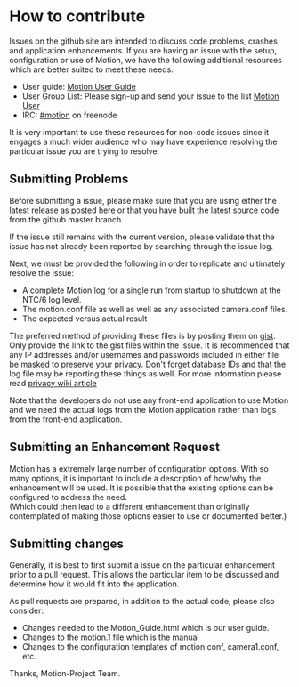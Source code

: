 # How to contribute

Issues on the github site are intended to discuss code problems, crashes and application enhancements.  If you are having an issue with the setup, 
configuration or use of Motion, we have the following additional resources which are better suited to meet these needs.

  * User guide:  [Motion User Guide](https://motion-project.github.io/motion_guide.html)
  * User Group List:  Please sign-up and send your issue to the list [Motion User](https://lists.sourceforge.net/lists/listinfo/motion-user)  
  * IRC:  [#motion](irc://chat.freenode.net/motion) on freenode

It is very important to use these resources for non-code issues since it engages a much wider audience who may have experience resolving
the particular issue you are trying to resolve.  

##  Submitting Problems

Before submitting a issue, please make sure that you are using either the latest release as posted 
[here](https://github.com/Motion-Project/motion/releases) or that you have built the latest source code 
from the github master branch.

If the issue still remains with the current version, please validate that the issue has not already been reported
by searching through the issue log.  

Next, we must be provided the following in order to replicate and ultimately resolve the issue:

  * A complete Motion log for a single run from startup to shutdown at the NTC/6 log level.
  * The motion.conf file as well as well as any associated camera.conf files.  
  * The expected versus actual result

The preferred method of providing these files is by posting them on [gist](https://gist.github.com/).  Only provide 
the link to the gist files within the issue.  It is recommended that any IP addresses and/or usernames and passwords included in 
either file be masked to preserve your privacy.  Don't forget database IDs and that the log file may be reporting these things as well.
For more information please read [privacy wiki article](https://github.com/Motion-Project/motion/wiki/Privacy)

Note that the developers do not use any front-end application to use Motion and we need the actual logs from the Motion
application rather than logs from the front-end application.


##  Submitting an Enhancement Request

Motion has a extremely large number of configuration options.  With so many options, it is important to include a description
of how/why the enhancement will be used.  It is possible that the existing options can be configured to address the need.  
(Which could then lead to a different enhancement than originally contemplated of making those options easier to use or documented
better.)


## Submitting changes

Generally, it is best to first submit a issue on the particular enhancement prior to a pull request.  This allows the particular
item to be discussed and determine how it would fit into the application.

As pull requests are prepared, in addition to the actual code, please also consider:

  * Changes needed to the Motion_Guide.html which is our user guide.
  * Changes to the motion.1 file which is the manual
  * Changes to the configuration templates of motion.conf, camera1.conf, etc.


Thanks,
Motion-Project Team.
